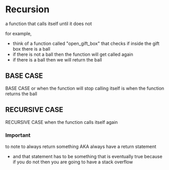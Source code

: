 # Recursion

a function that calls itself until it does not

for example,

- think of a function called "open_gift_box" that checks if inside the gift box there is a ball
- if there is not a ball then the function will get called again
- if there is a ball then we will return the ball

## BASE CASE

BASE CASE or when the function will stop calling itself is when the function returns the ball

## RECURSIVE CASE

RECURSIVE CASE when the function calls itself again

### Important

to note to always return something AKA always have a return statement

- and that statement has to be something that is eventually true because if you do not then you are going to have a stack overflow
